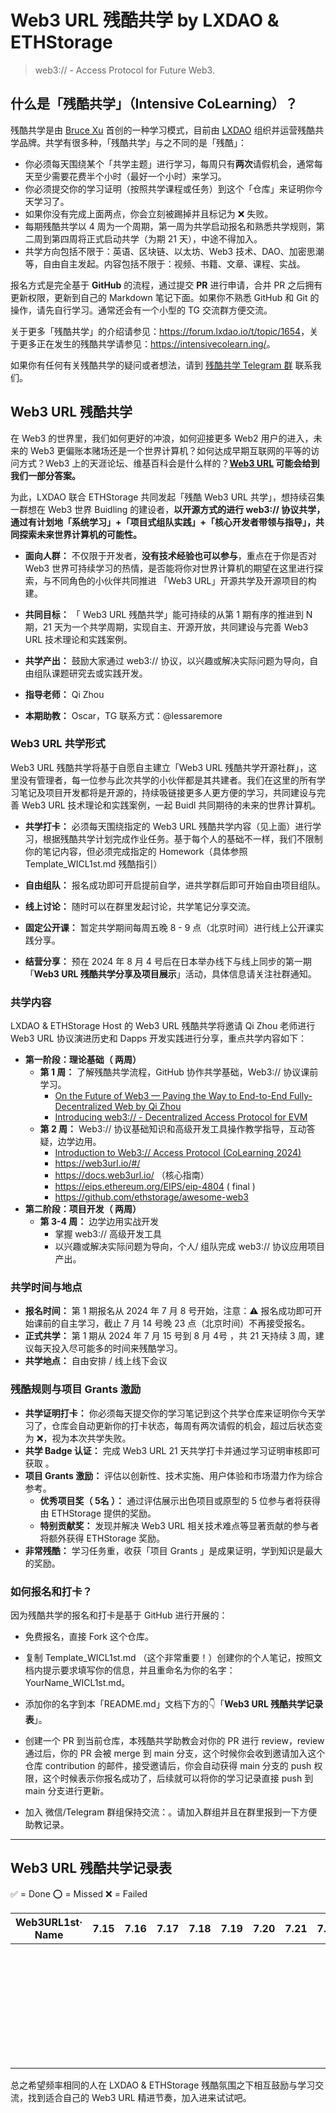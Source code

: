 # Web3 URL 残酷共学 by LXDAO & ETHStorage 

>web3:// - Access Protocol for Future Web3. 

## 什么是「残酷共学」（Intensive CoLearning）？

残酷共学是由 [Bruce Xu](https://twitter.com/brucexu_eth) 首创的一种学习模式，目前由 [LXDAO](https://lxdao.io/) 组织并运营残酷共学品牌。共学有很多种，「残酷共学」与之不同的是「残酷」：

- 你必须每天围绕某个「共学主题」进行学习，每周只有**两次**请假机会，通常每天至少需要花费半个小时（最好一个小时）来学习。
- 你必须提交你的学习证明（按照共学课程或任务）到这个「仓库」来证明你今天学习了。
- 如果你没有完成上面两点，你会立刻被踢掉并且标记为 ❌ 失败。
- 每期残酷共学以 4 周为一个周期，第一周为共学启动报名和熟悉共学规则，第二周到第四周将正式启动共学（为期 21 天），中途不得加入。
- 共学方向包括不限于：英语、区块链、以太坊、Web3 技术、DAO、加密思潮等，自由自主发起。内容包括不限于：视频、书籍、文章、课程、实战。

报名方式是完全基于 **GitHub** 的流程，通过提交 **PR** 进行申请，合并 PR 之后拥有更新权限，更新到自己的 Markdown 笔记下面。如果你不熟悉 GitHub 和 Git 的操作，请先自行学习。通常还会有一个小型的 TG 交流群方便交流。

关于更多「残酷共学」的介绍请参见：<https://forum.lxdao.io/t/topic/1654>，关于更多正在发生的残酷共学请参见：<https://intensivecolearn.ing/>。

如果你有任何有关残酷共学的疑问或者想法，请到 [残酷共学 Telegram 群](https://t.me/LXDAO/6215) 联系我们。

## Web3 URL 残酷共学

在 Web3 的世界里，我们如何更好的冲浪，如何迎接更多 Web2 用户的进入，未来的 Web3 更偏账本赌场还是一个世界计算机？如何达成早期互联网的平等的访问方式？Web3 上的天涯论坛、维基百科会是什么样的？**[Web3 URL](https://docs.google.com/presentation/d/1egJUKJrjC9wjkmOF9sLBkTSwHpd6hl8FXkWehPW7kFk/edit#slide=id.g1754f50a55c_0_11) 可能会给到我们一部分答案。**

为此，LXDAO 联合 ETHStorage 共同发起「残酷 Web3 URL 共学」，想持续召集一群想在 Web3 世界 Buidling 的建设者，**以开源方式的进行 web3:// 协议共学，通过有计划地「系统学习」+「项目式组队实践」+「核心开发者带领与指导」，共同探索未来世界计算机的可能性。**

- **面向人群：** 不仅限于开发者，**没有技术经验也可以参与**，重点在于你是否对 Web3 世界可持续学习的热情，是否能将你对世界计算机的期望在这里进行探索，与不同角色的小伙伴共同推进 「Web3 URL」开源共学及开源项目的构建。

- **共同目标：** 「 Web3 URL 残酷共学」能可持续的从第 1 期有序的推进到 N 期，21 天为一个共学周期，实现自主、开源开放，共同建设与完善 Web3 URL 技术理论和实践案例。
- **共学产出：** 鼓励大家通过 web3:// 协议，以兴趣或解决实际问题为导向，自由组队课题研究去或实践开发。

- **指导老师：** Qi Zhou

- **本期助教：** Oscar，TG 联系方式：@lessaremore

### Web3 URL 共学形式

Web3 URL 残酷共学将基于自愿自主建立「Web3 URL 残酷共学开源社群」，这里没有管理者，每一位参与此次共学的小伙伴都是其共建者。我们在这里的所有学习笔记及项目开发都将是开源的，持续吸链接更多人更方便的学习，共同建设与完善 Web3 URL 技术理论和实践案例，一起 Buidl 共同期待的未来的世界计算机。

- **共学打卡：** 必须每天围绕指定的 Web3 URL 残酷共学内容（见上面）进行学习，根据残酷共学计划完成作业任务。基于每个人的基础不一样，我们不限制你的笔记内容，但必须完成指定的 Homework（具体参照 Template_WICL1st.md 残酷指引）
- **自由组队：** 报名成功即可开启提前自学，进共学群后即可开始自由项目组队。

- **线上讨论：** 随时可以在群里发起讨论，共学笔记分享交流。

- **固定公开课：** 暂定共学期间每周五晚 8 - 9 点（北京时间）进行线上公开课实践分享。

- **结营分享：** 预在 2024 年 8 月 4 号后在日本举办线下与线上同步的第一期「**Web3 URL 残酷共学分享及项目展示**」活动，具体信息请关注社群通知。

### 共学内容

LXDAO & ETHStorage Host 的 Web3 URL 残酷共学将邀请 Qi Zhou 老师进行 Web3 URL 协议演进历史和 Dapps 开发实践进行分享，重点共学内容如下：

- **第一阶段：理论基础（ 两周）**
  - **第 1 周：** 了解残酷共学流程，GitHub 协作共学基础，Web3:// 协议课前学习。
    - [On the Future of Web3 — Paving the Way to End-to-End Fully-Decentralized Web by Qi Zhou](https://www.youtube.com/watch?v=rRI-3RV_JHw)
    - [Introducing web3:// - Decentralized Access Protocol for EVM](https://www.youtube.com/watch?v=h31q2ZMwHkQ)
  - **第 2 周：** Web3:// 协议基础知识和高级开发工具操作教学指导，互动答疑，边学边用。
    - [Introduction to Web3:// Access Protocol (CoLearning 2024)](https://docs.google.com/presentation/d/1egJUKJrjC9wjkmOF9sLBkTSwHpd6hl8FXkWehPW7kFk/edit#slide=id.g1754f50a55c_0_11)
    - https://web3url.io/#/
    - https://docs.web3url.io/ （核心指南）
    - https://eips.ethereum.org/EIPS/eip-4804 ( final )
    - https://github.com/ethstorage/awesome-web3
- **第二阶段：项目开发（ 两周）**
  - **第 3-4 周：** 边学边用实战开发
    - 掌握 web3:// 高级开发工具
    - 以兴趣或解决实际问题为导向，个人/ 组队完成 web3:// 协议应用项目产出。

### 共学时间与地点

- **报名时间：** 第 1 期报名从 2024 年 7 月 8 号开始，注意：⚠️ 报名成功即可开始课前的自主学习，截止 7 月 14 号晚 23 点（北京时间）不再接受报名。
- **正式共学：** 第 1 期从 2024 年 7 月 15 号到 8 月 4号 ，共 21 天持续 3 周，建议每天投入尽可能多的时间来残酷学习。
- **共学地点：** 自由安排 / 线上线下会议 

### 残酷规则与项目 Grants 激励

- **共学证明打卡：** 你必须每天提交你的学习笔记到这个共学仓库来证明你今天学习了，仓库会自动更新你的打卡状态，每周有两次请假的机会，超过后状态变为 ❌，视为本次共学失败。
- **共学 Badge 认证：** 完成 Web3 URL  21 天共学打卡并通过学习证明审核即可获取 。
- **项目 Grants 激励：** 评估以创新性、技术实施、用户体验和市场潜力作为综合参考。
  - **优秀项目奖（ 5名 ）：** 通过评估展示出色项目或原型的 5 位参与者将获得由 ETHStorage 提供的奖励。
  - **特别贡献奖：** 发现并解决 Web3 URL 相关技术难点等显著贡献的参与者将额外获得 ETHStorage 奖励。
- **非常残酷：** 学习任务重，收获「项目 Grants 」是成果证明，学到知识是最大的奖励。

### 如何报名和打卡？

因为残酷共学的报名和打卡是基于 GitHub 进行开展的：

- 免费报名，直接 Fork 这个仓库。

- 复制 Template_WICL1st.md （这个非常重要！）创建你的个人笔记，按照文档内提示要求填写你的信息，并且重命名为你的名字：YourName_WICL1st.md。

- 添加你的名字到本「README.md」文档下方的👇「**Web3 URL 残酷共学记录表**」。

- 创建一个 PR 到当前仓库，本残酷共学助教会对你的 PR 进行 review，review 通过后，你的 PR 会被 merge 到 main 分支，这个时候你会收到邀请加入这个仓库 contribution 的邮件，接受邀请后，你会自动获得 main 分支的 push 权限，这个时候表示你报名成功了，后续就可以将你的学习记录直接 push 到 main 分支进行更新。

- 加入 微信/Telegram 群组保持交流：<XXXX>。请加入群组并且在群里报到一下方便助教记录。

---

## Web3 URL 残酷共学记录表

✅ = Done ⭕️ = Missed ❌ = Failed

<!-- START_COMMIT_TABLE -->

| Web3URL1st· Name | 7.15 | 7.16 | 7.17 | 7.18 | 7.19 | 7.20 | 7.21 | 7.22 | 7.23 | 7.24 | 7.25 | 7.26 | 7.27 | 7.28 | 7.29 | 7.30 | 7.31 | 8.01 | 8.02 | 8.03 | 8.04 |
| ---------------- | ---- | ---- | ---- | ---- | ---- | ---- | ---- | ---- | ---- | ---- | ---- | ---- | ---- | ---- | ---- | ---- | ---- | ---- | ---- | ---- | ---- |
|                  |      |      |      |      |      |      |      |      |      |      |      |      |      |      |      |      |      |      |      |      |      |
|                  |      |      |      |      |      |      |      |      |      |      |      |      |      |      |      |      |      |      |      |      |      |
|                  |      |      |      |      |      |      |      |      |      |      |      |      |      |      |      |      |      |      |      |      |      |
|                  |      |      |      |      |      |      |      |      |      |      |      |      |      |      |      |      |      |      |      |      |      |
|                  |      |      |      |      |      |      |      |      |      |      |      |      |      |      |      |      |      |      |      |      |      |
|                  |      |      |      |      |      |      |      |      |      |      |      |      |      |      |      |      |      |      |      |      |      |
|                  |      |      |      |      |      |      |      |      |      |      |      |      |      |      |      |      |      |      |      |      |      |
|                  |      |      |      |      |      |      |      |      |      |      |      |      |      |      |      |      |      |      |      |      |      |
|                  |      |      |      |      |      |      |      |      |      |      |      |      |      |      |      |      |      |      |      |      |      |
|                  |      |      |      |      |      |      |      |      |      |      |      |      |      |      |      |      |      |      |      |      |      |
|                  |      |      |      |      |      |      |      |      |      |      |      |      |      |      |      |      |      |      |      |      |      |
|                  |      |      |      |      |      |      |      |      |      |      |      |      |      |      |      |      |      |      |      |      |      |
|                  |      |      |      |      |      |      |      |      |      |      |      |      |      |      |      |      |      |      |      |      |      |
|                  |      |      |      |      |      |      |      |      |      |      |      |      |      |      |      |      |      |      |      |      |      |
|                  |      |      |      |      |      |      |      |      |      |      |      |      |      |      |      |      |      |      |      |      |      |
|                  |      |      |      |      |      |      |      |      |      |      |      |      |      |      |      |      |      |      |      |      |      |
|                  |      |      |      |      |      |      |      |      |      |      |      |      |      |      |      |      |      |      |      |      |      |
|                  |      |      |      |      |      |      |      |      |      |      |      |      |      |      |      |      |      |      |      |      |      |
|                  |      |      |      |      |      |      |      |      |      |      |      |      |      |      |      |      |      |      |      |      |      |
|                  |      |      |      |      |      |      |      |      |      |      |      |      |      |      |      |      |      |      |      |      |      |
|                  |      |      |      |      |      |      |      |      |      |      |      |      |      |      |      |      |      |      |      |      |      |
|                  |      |      |      |      |      |      |      |      |      |      |      |      |      |      |      |      |      |      |      |      |      |
|                  |      |      |      |      |      |      |      |      |      |      |      |      |      |      |      |      |      |      |      |      |      |
|                  |      |      |      |      |      |      |      |      |      |      |      |      |      |      |      |      |      |      |      |      |      |
|                  |      |      |      |      |      |      |      |      |      |      |      |      |      |      |      |      |      |      |      |      |      |
|                  |      |      |      |      |      |      |      |      |      |      |      |      |      |      |      |      |      |      |      |      |      |
|                  |      |      |      |      |      |      |      |      |      |      |      |      |      |      |      |      |      |      |      |      |      |
|                  |      |      |      |      |      |      |      |      |      |      |      |      |      |      |      |      |      |      |      |      |      |
|                  |      |      |      |      |      |      |      |      |      |      |      |      |      |      |      |      |      |      |      |      |      |
|                  |      |      |      |      |      |      |      |      |      |      |      |      |      |      |      |      |      |      |      |      |      |
|                  |      |      |      |      |      |      |      |      |      |      |      |      |      |      |      |      |      |      |      |      |      |
|                  |      |      |      |      |      |      |      |      |      |      |      |      |      |      |      |      |      |      |      |      |      |
|                  |      |      |      |      |      |      |      |      |      |      |      |      |      |      |      |      |      |      |      |      |      |

<!-- END_COMMIT_TABLE -->

总之希望频率相同的人在 LXDAO & ETHStorage  残酷氛围之下相互鼓励与学习交流，找到适合自己的 Web3 URL 精进节奏，加入进来试试吧。



